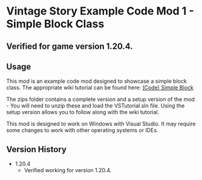# Vintage Story Example Code Mod 1 - Simple Block Class

## Verified for game version 1.20.4.

## Usage
This mod is an example code mod designed to showcase a simple block class. The appropriate wiki tutorial can be found here: [(Code) Simple Block](https://wiki.vintagestory.at/Modding:Code_Tutorial_Simple_Block)

The zips folder contains a complete version and a setup version of the mod - You will need to unzip these and load the VSTutorial.sln file.
Using the setup version allows you to follow along with the wiki tutorial.

This mod is designed to work on Windows with Visual Studio. It may require some changes to work with other operating systems or IDEs.

## Version History
 - 1.20.4
   - Verified working for version 1.20.4.